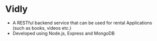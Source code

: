 # Vidly
- A RESTful backend service that can be used for rental Applications (such as books, videos etc.)
- Developed using Node.js, Express and MongoDB
